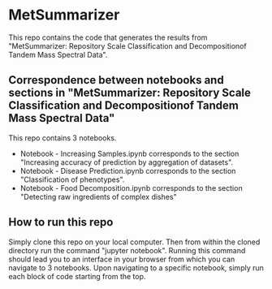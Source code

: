 # MetSummarizer
This repo contains the code that generates the results from "MetSummarizer: Repository Scale Classification and Decompositionof Tandem Mass Spectral Data".


## Correspondence between notebooks and sections in "MetSummarizer: Repository Scale Classification and Decompositionof Tandem Mass Spectral Data"
This repo contains 3 notebooks. 

* Notebook - Increasing Samples.ipynb corresponds to the section "Increasing accuracy of prediction by aggregation of datasets".
* Notebook - Disease Prediction.ipynb corresponds to the section "Classification of phenotypes".
* Notebook - Food Decomposition.ipynb corresponds to the section "Detecting raw ingredients of complex dishes"


## How to run this repo
Simply clone this repo on your local computer. Then from within the cloned directory run the command "jupyter notebook". Running this command should lead you to an interface in your browser from which you can navigate to 3 notebooks. Upon navigating to a specific notebook, simply run each block of code starting from the top. 
